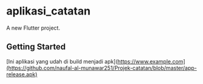 # aplikasi_catatan

A new Flutter project.

## Getting Started

[Ini aplikasi yang udah di build menjadi apk](https://www.example.com](https://github.com/naufal-al-munawar251/Projek-catatan/blob/master/app-release.apk)


